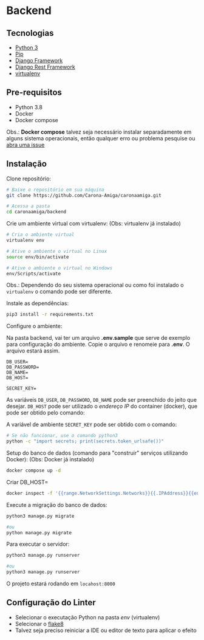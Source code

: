 # Backend

## Tecnologias
 + [Python 3](https://www.python.org)
 + [Pip](https://pip.pypa.io/en/stable/)
 + [Django Framework](https://www.djangoproject.com/)
 + [Django Rest Framework](https://www.django-rest-framework.org/)
 + [virtualenv](https://virtualenv.pypa.io/en/latest/)

## Pre-requisitos
 + Python 3.8
 + Docker
 + Docker compose

Obs.: **Docker compose** talvez seja necessário instalar separadamente em alguns sistema operacionais, então qualquer erro ou problema pesquise ou [abra uma issue](https://github.com/Carona-Amiga/caronaamiga/issues/new)

## Instalação
Clone repositório:
```bash
# Baixe o repositório em sua máquina
git clone https://github.com/Carona-Amiga/caronaamiga.git

# Acessa a pasta
cd caronaamiga/backend
```  

Crie um ambiente virtual com virtualenv: (Obs: virtualenv já instalado)
```bash
# Cria o ambiente virtual
virtualenv env

# Ative o ambiente o virtual no Linux
source env/bin/activate

# Ative o ambiente o virtual no Windows
env/Scripts/activate
```
Obs.: Dependendo do seu sistema operacional ou como foi instalado o ```virtualenv``` o comando pode ser diferente.

Instale as dependências:
```bash
pip3 install -r requirements.txt
```

Configure o ambiente:

Na pasta backend, vai ter um arquivo **.env.sample** que serve de exemplo para configuração do ambiente. Copie o arquivo e renomeie para **.env**. O arquivo estará assim.

```
DB_USER=
DB_PASSWORD=
DB_NAME=
DB_HOST=

SECRET_KEY=
```

As variáveis `DB_USER`, `DB_PASSWORD`, `DB_NAME` pode ser preenchido do jeito que desejar. `DB_HOST` pode ser utilizado o *endereço IP* do container (docker), que pode ser obtido pelo comando:

A variável de ambiente `SECRET_KEY` pode ser obtido com o comando:

```bash
# Se não funcionar, use o comando python3
python -c "import secrets; print(secrets.token_urlsafe())"
```

Setup do banco de dados (comando para "construir" serviços utilizando Docker): (Obs: Docker já instalado)
```bash
docker compose up -d
```

Criar DB_HOST=
```bash
docker inspect -f '{{range.NetworkSettings.Networks}}{{.IPAddress}}{{end}}' caronaamiga_db
```

Execute a migração do banco de dados:
```bash
python3 manage.py migrate

#ou
python manage.py migrate
```

Para executar o servidor:
```bash
python3 manage.py runserver

#ou
python3 manage.py runserver
```

O projeto estará rodando em `locahost:8000`

## Configuração do Linter

 + Selecionar o executação Python na pasta *env* (virtualenv)
 + Selecionar o [flake8](https://flake8.pycqa.org/en/latest/)
 + Talvez seja preciso reiniciar a IDE ou editor de texto para aplicar o efeito 
